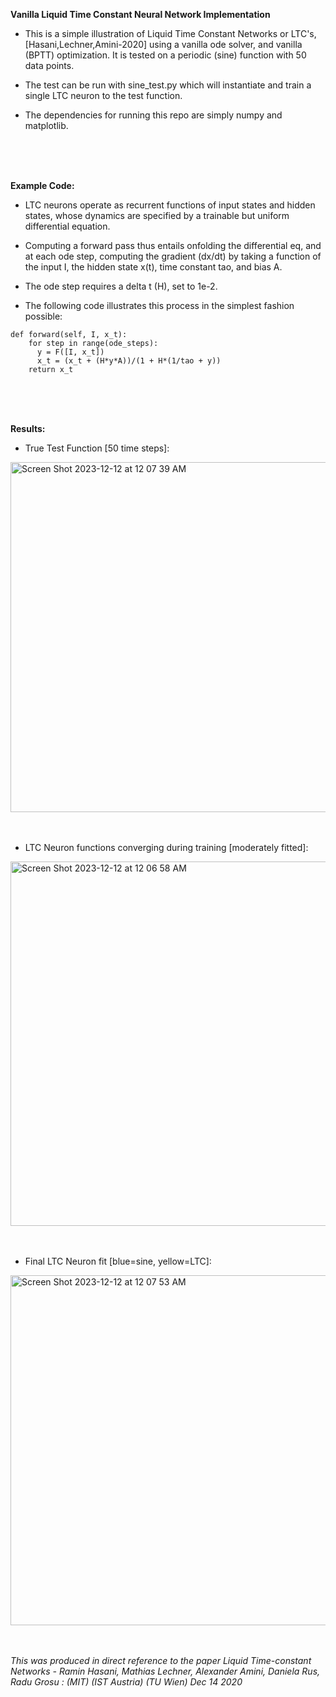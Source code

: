 **Vanilla Liquid Time Constant Neural Network Implementation**

- This is a simple illustration of Liquid Time Constant Networks or LTC's, [Hasani,Lechner,Amini-2020] using a vanilla ode solver, 
and vanilla (BPTT) optimization. It is tested on a periodic (sine) function with 50 data points.

- The test can be run with sine_test.py which will instantiate and train a single LTC neuron to the test function.

- The dependencies for running this repo are simply numpy and matplotlib.

<br>
<br>
<br>

**Example Code:**

- LTC neurons operate as recurrent functions of input states and hidden states, whose dynamics
  are specified by a trainable but uniform differential equation.

- Computing a forward pass thus entails onfolding the differential eq, and at each ode step, computing
  the gradient (dx/dt) by taking a function of the input I, the hidden state x(t), time constant tao, and
  bias A.

- The ode step requires a delta t (H), set to 1e-2.
  
- The following code illustrates this process in the simplest fashion possible:

```
def forward(self, I, x_t):
    for step in range(ode_steps):
      y = F([I, x_t]) 
      x_t = (x_t + (H*y*A))/(1 + H*(1/tao + y))
    return x_t
```

<br>
<br>
<br>

**Results:**

- True Test Function [50 time steps]:
<img width="560" alt="Screen Shot 2023-12-12 at 12 07 39 AM" src="https://github.com/J-sandler/Liquid_Time_Constant_Networks/assets/108235294/e9aa2aa7-b95c-40f1-9b82-827c15b24e8f">

<br>
<br>
<br>

- LTC Neuron functions converging during training [moderately fitted]:
<img width="583" alt="Screen Shot 2023-12-12 at 12 06 58 AM" src="https://github.com/J-sandler/Liquid_Time_Constant_Networks/assets/108235294/e0e87adb-ac79-429b-babf-bbb41496da09">

<br>
<br>
<br>

- Final LTC Neuron fit [blue=sine, yellow=LTC]:
<img width="560" alt="Screen Shot 2023-12-12 at 12 07 53 AM" src="https://github.com/J-sandler/Liquid_Time_Constant_Networks/assets/108235294/b99581ce-b831-4cb6-86b3-d2bf10ed91a2">

<br>
<br>
<br>

*This was produced in direct reference to the paper Liquid Time-constant Networks - Ramin Hasani, Mathias Lechner, Alexander Amini, Daniela Rus, Radu Grosu : (MIT) (IST Austria) (TU Wien) Dec 14 2020*
